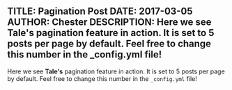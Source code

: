 TITLE: Pagination Post
DATE: 2017-03-05
AUTHOR: Chester
DESCRIPTION: Here we see Tale's pagination feature in action. It is set to 5 posts per page by default. Feel free to change this number in the _config.yml file!
---
Here we see **Tale's** pagination feature in action. It is set to 5 posts per page by default. Feel free to change this number in the `_config.yml` file!
